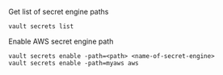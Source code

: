 
Get list of secret engine paths
```
vault secrets list
```

Enable AWS secret engine path
```
vault secrets enable -path=<path> <name-of-secret-engine>
vault secrets enable -path=myaws aws
```
